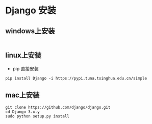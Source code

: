 # Django 安装


## windows上安装
```
```


## linux上安装
- pip 直接安装

```
pip install Django -i https://pypi.tuna.tsinghua.edu.cn/simple
```

## mac上安装

```
git clone https://github.com/django/django.git
cd Django-3.x.y
sudo python setup.py install
```